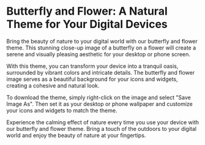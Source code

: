 <!--font:Lato-->

# Butterfly and Flower: A Natural Theme for Your Digital Devices

Bring the beauty of nature to your digital world with our butterfly and flower theme. This stunning close-up image of a butterfly on a flower will create a serene and visually pleasing aesthetic for your desktop or phone screen.

With this theme, you can transform your device into a tranquil oasis, surrounded by vibrant colors and intricate details. The butterfly and flower image serves as a beautiful background for your icons and widgets, creating a cohesive and natural look.

To download the theme, simply right-click on the image and select "Save Image As". Then set it as your desktop or phone wallpaper and customize your icons and widgets to match the theme.

Experience the calming effect of nature every time you use your device with our butterfly and flower theme. Bring a touch of the outdoors to your digital world and enjoy the beauty of nature at your fingertips.

<!--

Write me markdown content of website with wallpaper:

"A close-up of a butterfly on a flower"

The header of the page should not be copy of the text but rather a real content of the website which is using this wallpaper.


---


# Butterfly and Flower Wallpaper

Decorate your desktop or phone screen with this stunning close-up wallpaper of a butterfly on a flower. The vibrant colors and intricate details will bring a touch of nature to your digital world.

To download the wallpaper, simply right-click on the image and select "Save Image As". Then set it as your wallpaper or background image.

Enjoy the beauty of nature every time you look at your device with this mesmerizing butterfly and flower wallpaper.


---


Heading should not include word "wallpaper". The website should not be about the wallpaper itself, wallpaper is just a related background, rewrite whole content.


---


# Discover the Beauty of Nature with Our Butterfly and Flower Theme

Immerse yourself in the captivating world of nature with our butterfly and flower theme. Featuring a stunning close-up of a butterfly on a flower, this theme will bring vibrant colors and intricate details to your digital experience.

With this theme, you can transform your desktop or phone screen into a serene natural landscape. The butterfly and flower image will serve as a beautiful background for your icons and widgets, creating a cohesive and visually pleasing aesthetic.

To download the theme, simply right-click on the image and select "Save Image As". Then set it as your desktop or phone wallpaper and customize your icons and widgets to match the theme.

Experience the tranquility and beauty of nature every time you use your device with our butterfly and flower theme.


---


Heading is too long, rewrite whole content.


---


# Butterfly and Flower Theme: Bring Nature to Your Digital World

Experience the beauty of nature with our butterfly and flower theme. This stunning close-up of a butterfly on a flower will transport you to a serene natural landscape every time you use your device.

With this theme, you can create a cohesive and visually pleasing aesthetic for your desktop or phone screen. The butterfly and flower image serves as a beautiful background for your icons and widgets, bringing vibrant colors and intricate details to your digital experience.

To download the theme, simply right-click on the image and select "Save Image As". Then set it as your desktop or phone wallpaper and customize your icons and widgets to match the theme.

Transform your digital world into a tranquil oasis with our butterfly and flower theme. Enjoy the beauty of nature every time you use your device.


---


Heading is too long, rewrite whole content.


---


# Butterfly and Flower: A Natural Theme for Your Digital Devices

Bring the beauty of nature to your digital world with our butterfly and flower theme. This stunning close-up image of a butterfly on a flower will create a serene and visually pleasing aesthetic for your desktop or phone screen.

With this theme, you can transform your device into a tranquil oasis, surrounded by vibrant colors and intricate details. The butterfly and flower image serves as a beautiful background for your icons and widgets, creating a cohesive and natural look.

To download the theme, simply right-click on the image and select "Save Image As". Then set it as your desktop or phone wallpaper and customize your icons and widgets to match the theme.

Experience the calming effect of nature every time you use your device with our butterfly and flower theme. Bring a touch of the outdoors to your digital world and enjoy the beauty of nature at your fingertips.


---


Write me a Google font which is best fitting for the website.

Pick from the list:
- Montserrat
- Poppins
- Raleway
- Exo 2
- Open Sans
- Futura
- Orbitron
- Alegreya
- Dancing Script
- Lobster
- Playfair Display
- Roboto
- Great Vibes
- Barlow Condensed
- Lato
- IBM Plex Sans
- Inter


Write just the font name nothing else.


---


Lato

-->
